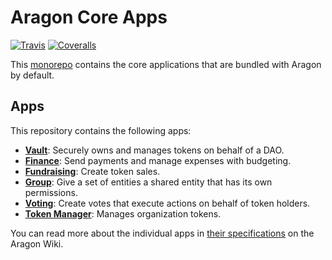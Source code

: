 # Aragon Core Apps

[![Travis](https://img.shields.io/travis/aragon/aragon-apps.svg?style=flat-square)](https://travis-ci.org/aragon/aragon-apps)
[![Coveralls](https://img.shields.io/coveralls/aragon/aragon-apps.svg?style=flat-square)](https://coveralls.io/github/aragon/aragon-apps)

This [monorepo](https://github.com/babel/babel/blob/master/doc/design/monorepo.md) contains the core applications that are bundled with Aragon by default.

## Apps

This repository contains the following apps:

- **[Vault](apps/vault)**: Securely owns and manages tokens on behalf of a DAO.
- **[Finance](apps/finance)**: Send payments and manage expenses with budgeting.
- **[Fundraising](apps/fundraising)**: Create token sales.
- **[Group](apps/group)**: Give a set of entities a shared entity that has its own permissions.
- **[Voting](apps/voting)**: Create votes that execute actions on behalf of token holders.
- **[Token Manager](apps/token-manager)**: Manages organization tokens.

You can read more about the individual apps in [their specifications](https://wiki.aragon.one/documentation/dev/apps/) on the Aragon Wiki.
